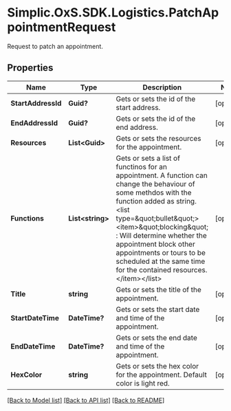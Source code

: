 # Simplic.OxS.SDK.Logistics.PatchAppointmentRequest
Request to patch an appointment.

## Properties

Name | Type | Description | Notes
------------ | ------------- | ------------- | -------------
**StartAddressId** | **Guid?** | Gets or sets the id of the start address. | [optional] 
**EndAddressId** | **Guid?** | Gets or sets the id of the end address. | [optional] 
**Resources** | **List&lt;Guid&gt;** | Gets or sets the resources for the appointment. | [optional] 
**Functions** | **List&lt;string&gt;** | Gets or sets a list of functinos for an appointment.     A function can change the behaviour of some methdos with the function added as string.  &lt;list type&#x3D;\&quot;bullet\&quot;&gt;&lt;item&gt;\&quot;blocking\&quot; : Will determine whether the appointment block other appointments or tours to be   scheduled at the same time for the contained resources.&lt;/item&gt;&lt;/list&gt; | [optional] 
**Title** | **string** | Gets or sets the title of the appointment. | [optional] 
**StartDateTime** | **DateTime?** | Gets or sets the start date and time of the appointment. | [optional] 
**EndDateTime** | **DateTime?** | Gets or sets the end date and time of the appointment. | [optional] 
**HexColor** | **string** | Gets or sets the hex color for the appointment.     Default color is light red.   | [optional] 

[[Back to Model list]](../README.md#documentation-for-models) [[Back to API list]](../README.md#documentation-for-api-endpoints) [[Back to README]](../README.md)

